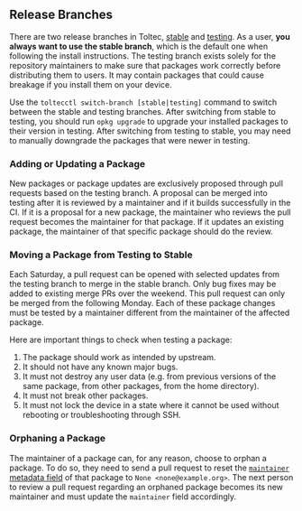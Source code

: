 ## Release Branches

There are two release branches in Toltec, [stable](https://toltec-dev.org/stable) and [testing](https://toltec-dev.org/testing).
As a user, **you always want to use the stable branch**, which is the default one when following the install instructions.
The testing branch exists solely for the repository maintainers to make sure that packages work correctly before distributing them to users.
It may contain packages that could cause breakage if you install them on your device.

Use the `toltecctl switch-branch [stable|testing]` command to switch between the stable and testing branches.
After switching from stable to testing, you should run `opkg upgrade` to upgrade your installed packages to their version in testing.
After switching from testing to stable, you may need to manually downgrade the packages that were newer in testing.

### Adding or Updating a Package

New packages or package updates are exclusively proposed through pull requests based on the testing branch.
A proposal can be merged into testing after it is reviewed by a maintainer and if it builds successfully in the CI.
If it is a proposal for a new package, the maintainer who reviews the pull request becomes the maintainer for that package.
If it updates an existing package, the maintainer of that specific package should do the review.

### Moving a Package from Testing to Stable

Each Saturday, a pull request can be opened with selected updates from the testing branch to merge in the stable branch.
Only bug fixes may be added to existing merge PRs over the weekend.
This pull request can only be merged from the following Monday.
Each of these package changes must be tested by a maintainer different from the maintainer of the affected package.

Here are important things to check when testing a package:

1. The package should work as intended by upstream.
2. It should not have any known major bugs.
3. It must not destroy any user data (e.g. from previous versions of the same package, from other packages, from the home directory).
4. It must not break other packages.
5. It must not lock the device in a state where it cannot be used without rebooting or troubleshooting through SSH.

### Orphaning a Package

The maintainer of a package can, for any reason, choose to orphan a package.
To do so, they need to send a pull request to reset the [`maintainer` metadata field](docs/package.md#maintainer-required) of that package to `None <none@example.org>`.
The next person to review a pull request regarding an orphaned package becomes its new maintainer and must update the `maintainer` field accordingly.
